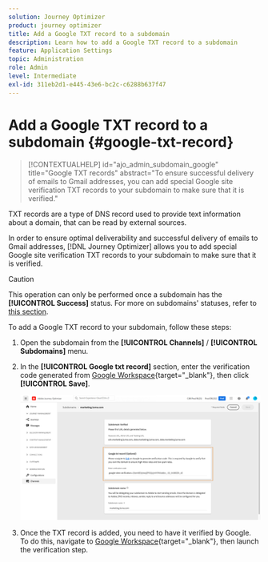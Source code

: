 ```yaml
---
solution: Journey Optimizer
product: journey optimizer
title: Add a Google TXT record to a subdomain
description: Learn how to add a Google TXT record to a subdomain
feature: Application Settings
topic: Administration
role: Admin
level: Intermediate
exl-id: 311eb2d1-e445-43e6-bc2c-c6288b637f47
---
```

# Add a Google TXT record to a subdomain {#google-txt-record}

>[!CONTEXTUALHELP]
>id="ajo_admin_subdomain_google"
>title="Google TXT records"
>abstract="To ensure successful delivery of emails to Gmail addresses, you can add special Google site verification TXT records to your subdomain to make sure that it is verified."

TXT records are a type of DNS record used to provide text information about a domain, that can be read by external sources.

In order to ensure optimal deliverability and successful delivery of emails to Gmail addresses, [!DNL Journey Optimizer] allows you to add special Google site verification TXT records to your subdomain to make sure that it is verified.

>[!CAUTION]
>
> This operation can only be performed once a subdomain has the **[!UICONTROL Success]** status. For more on subdomains' statuses, refer to [this section](about-subdomain-delegation.md#access-delegated-subdomains).

To add a Google TXT record to your subdomain, follow these steps:

1. Open the subdomain from the **[!UICONTROL Channels]** / **[!UICONTROL Subdomains]** menu.

1. In the **[!UICONTROL Google txt record]** section, enter the verification code generated from [Google Workspace](https://support.google.com/a/answer/183895){target="_blank"}<!--G Suite Admin tools-->, then click **[!UICONTROL Save]**.

    ![](assets/subdomain-google-txt.png)
    
1. Once the TXT record is added, you need to have it verified by Google. To do this, navigate to [Google Workspace](https://support.google.com/a/answer/183895){target="_blank"}<!--G Suite Admin tools-->, then launch the verification step.
